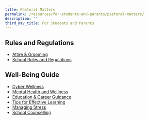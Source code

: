 ```yaml
---
title: Pastoral Matters
permalink: /resources/for-students-and-parents/pastoral-matters/
description: ""
third_nav_title: For Students and Parents
---
```

Rules and Regulations
----------------
*   [Attire & Grooming](/resources/students/school-resources/attire-n-grooming)
*   [School Rules and Regulations](/resources/students/school-resources/school-rules)

Well-Being Guide
----------------

*   [Cyber Wellness](https://drive.google.com/file/d/11uxMXxLACqCiZ1BCL5gUBjq-laxrYbR6/view)
*  [Mental Health and Wellness](/well-being-guide/mental-health-and-wellness/)
*   [Education & Career Guidance](/files/Counselling/Xinmin%202021%20CAA120421.pdf)
*  [Tips for Effective Learning](/resources/students/well-being-guide/tips-for-effective-learning/)
*   [Managing Stress](/files/Counselling/101%20ways%20to%20Cope%20with%20Stress-R3.pdf)
*   [School Counselling](/resources/students/well-being-guide/school-counselling/)
